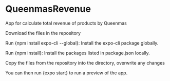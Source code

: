 # QueenmasRevenue
App for calculate total revenue of products by Queenmas

Download the files in the repository

Run {npm install expo-cli --global}: Install the expo-cli package globally.

Run {npm install}: Install the packages listed in package.json locally.

Copy the files from the repository into the directory, overwrite any changes

You can then run {expo start} to run a preview of the app.
